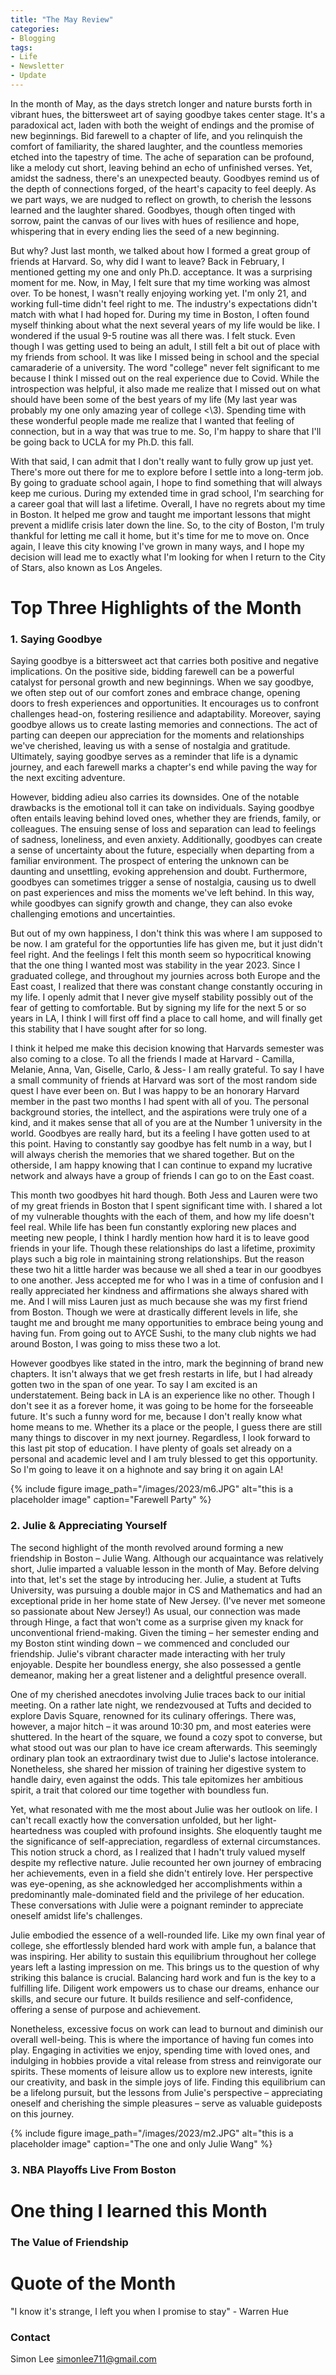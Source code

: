 ```yaml
---
title: "The May Review"
categories:
- Blogging
tags:
- Life
- Newsletter
- Update
---
```


In the month of May, as the days stretch longer and nature bursts forth in vibrant hues, the bittersweet art of saying goodbye takes center stage. It's a paradoxical act, laden with both the weight of endings and the promise of new beginnings. Bid farewell to a chapter of life, and you relinquish the comfort of familiarity, the shared laughter, and the countless memories etched into the tapestry of time. The ache of separation can be profound, like a melody cut short, leaving behind an echo of unfinished verses. Yet, amidst the sadness, there's an unexpected beauty. Goodbyes remind us of the depth of connections forged, of the heart's capacity to feel deeply. As we part ways, we are nudged to reflect on growth, to cherish the lessons learned and the laughter shared. Goodbyes, though often tinged with sorrow, paint the canvas of our lives with hues of resilience and hope, whispering that in every ending lies the seed of a new beginning.

But why? Just last month, we talked about how I formed a great group of friends at Harvard. So, why did I want to leave? Back in February, I mentioned getting my one and only Ph.D. acceptance. It was a surprising moment for me. Now, in May, I felt sure that my time working was almost over. To be honest, I wasn't really enjoying working yet. I'm only 21, and working full-time didn't feel right to me. The industry's expectations didn't match with what I had hoped for. During my time in Boston, I often found myself thinking about what the next several years of my life would be like. I wondered if the usual 9-5 routine was all there was. I felt stuck. Even though I was getting used to being an adult, I still felt a bit out of place with my friends from school. It was like I missed being in school and the special camaraderie of a university. The word "college" never felt significant to me because I think I missed out on the real experience due to Covid. While the introspection was helpful, it also made me realize that I missed out on what should have been some of the best years of my life (My last year was probably my one only amazing year of college <\3). Spending time with these wonderful people made me realize that I wanted that feeling of connection, but in a way that was true to me. So, I'm happy to share that I'll be going back to UCLA for my Ph.D. this fall.

With that said, I can admit that I don't really want to fully grow up just yet. There's more out there for me to explore before I settle into a long-term job. By going to graduate school again, I hope to find something that will always keep me curious. During my extended time in grad school, I'm searching for a career goal that will last a lifetime. Overall, I have no regrets about my time in Boston. It helped me grow and taught me important lessons that might prevent a midlife crisis later down the line. So, to the city of Boston, I'm truly thankful for letting me call it home, but it's time for me to move on. Once again, I leave this city knowing I've grown in many ways, and I hope my decision will lead me to exactly what I'm looking for when I return to the City of Stars, also known as Los Angeles.

# Top Three Highlights of the Month

### 1. Saying Goodbye

Saying goodbye is a bittersweet act that carries both positive and negative implications. On the positive side, bidding farewell can be a powerful catalyst for personal growth and new beginnings. When we say goodbye, we often step out of our comfort zones and embrace change, opening doors to fresh experiences and opportunities. It encourages us to confront challenges head-on, fostering resilience and adaptability. Moreover, saying goodbye allows us to create lasting memories and connections. The act of parting can deepen our appreciation for the moments and relationships we've cherished, leaving us with a sense of nostalgia and gratitude. Ultimately, saying goodbye serves as a reminder that life is a dynamic journey, and each farewell marks a chapter's end while paving the way for the next exciting adventure.

However, bidding adieu also carries its downsides. One of the notable drawbacks is the emotional toll it can take on individuals. Saying goodbye often entails leaving behind loved ones, whether they are friends, family, or colleagues. The ensuing sense of loss and separation can lead to feelings of sadness, loneliness, and even anxiety. Additionally, goodbyes can create a sense of uncertainty about the future, especially when departing from a familiar environment. The prospect of entering the unknown can be daunting and unsettling, evoking apprehension and doubt. Furthermore, goodbyes can sometimes trigger a sense of nostalgia, causing us to dwell on past experiences and miss the moments we've left behind. In this way, while goodbyes can signify growth and change, they can also evoke challenging emotions and uncertainties.

But out of my own happiness, I don't think this was where I am supposed to be now. I am grateful for the opportunties life has given me, but it just didn't feel right. And the feelings I felt this month seem so hypocritical knowing that the one thing I wanted most was stability in the year 2023. Since I graduated college, and throughout my journies across both Europe and the East coast, I realized that there was constant change constantly occuring in my life. I openly admit that I never give myself stability possibly out of the fear of getting to comfortable. But by signing my life for the next 5 or so years in LA, I think I will first off find a place to call home, and will finally get this stability that I have sought after for so long. 

I think it helped me make this decision knowing that Harvards semester was also coming to a close. To all the friends I made at Harvard - Camilla, Melanie, Anna, Van, Giselle, Carlo, & Jess- I am really grateful. To say I have a small community of friends at Harvard was sort of the most random side quest I have ever been on. But I was happy to be an honorary Harvard member in the past two months I had spent with all of you. The personal background stories, the intellect, and the aspirations were truly one of a kind, and it makes sense that all of you are at the Number 1 university in the world. Goodbyes are really hard, but its a feeling I have gotten used to at this point. Having to constantly say goodbye has felt numb in a way, but I will always cherish the memories that we shared together. But on the otherside, I am happy knowing that I can continue to expand my lucrative network and always have a group of friends I can go to on the East coast. 

This month two goodbyes hit hard though. Both Jess and Lauren were two of my great friends in Boston that I spent significant time with. I shared a lot of my vulnerable thoughts with the each of them, and how my life doesn't feel real. While life has been fun constantly exploring new places and meeting new people, I think I hardly mention how hard it is to leave good friends in your life. Though these relationships do last a lifetime, proximity plays such a big role in maintaining strong relationships. But the reason these two hit a little harder was because we all shed a tear in our goodbyes to one another. Jess accepted me for who I was in a time of confusion and I really appreciated her kindness and affirmations she always shared with me. And I will miss Lauren just as much because she was my first friend from Boston. Though we were at drastically different levels in life, she taught me and brought me many opportunities to embrace being young and having fun. From going out to AYCE Sushi, to the many club nights we had around Boston, I was going to miss these two a lot. 

However goodbyes like stated in the intro, mark the beginning of brand new chapters. It isn't always that we get fresh restarts in life, but I had already gotten two in the span of one year. To say I am excited is an understatement. Being back in LA is an experience like no other. Though I don't see it as a forever home, it was going to be home for the forseeable future. It's such a funny word for me, because I don't really know what home means to me. Whether its a place or the people, I guess there are still many things to discover in my next journey. Regardless, I look forward to this last pit stop of education. I have plenty of goals set already on a personal and academic level and I am truly blessed to get this opportunity. So I'm going to leave it on a highnote and say bring it on again LA! 

{% include figure image_path="/images/2023/m6.JPG" alt="this is a placeholder image" caption="Farewell Party" %}

### 2. Julie & Appreciating Yourself

The second highlight of the month revolved around forming a new friendship in Boston – Julie Wang. Although our acquaintance was relatively short, Julie imparted a valuable lesson in the month of May. Before delving into that, let's set the stage by introducing her. Julie, a student at Tufts University, was pursuing a double major in CS and Mathematics and had an exceptional pride in her home state of New Jersey. (I've never met someone so passionate about New Jersey!) As usual, our connection was made through Hinge, a fact that won't come as a surprise given my knack for unconventional friend-making. Given the timing – her semester ending and my Boston stint winding down – we commenced and concluded our friendship. Julie's vibrant character made interacting with her truly enjoyable. Despite her boundless energy, she also possessed a gentle demeanor, making her a great listener and a delightful presence overall.

One of my cherished anecdotes involving Julie traces back to our initial meeting. On a rather late night, we rendezvoused at Tufts and decided to explore Davis Square, renowned for its culinary offerings. There was, however, a major hitch – it was around 10:30 pm, and most eateries were shuttered. In the heart of the square, we found a cozy spot to converse, but what stood out was our plan to have ice cream afterwards. This seemingly ordinary plan took an extraordinary twist due to Julie's lactose intolerance. Nonetheless, she shared her mission of training her digestive system to handle dairy, even against the odds. This tale epitomizes her ambitious spirit, a trait that colored our time together with boundless fun.

Yet, what resonated with me the most about Julie was her outlook on life. I can't recall exactly how the conversation unfolded, but her light-heartedness was coupled with profound insights. She eloquently taught me the significance of self-appreciation, regardless of external circumstances. This notion struck a chord, as I realized that I hadn't truly valued myself despite my reflective nature. Julie recounted her own journey of embracing her achievements, even in a field she didn't entirely love. Her perspective was eye-opening, as she acknowledged her accomplishments within a predominantly male-dominated field and the privilege of her education. These conversations with Julie were a poignant reminder to appreciate oneself amidst life's challenges.

Julie embodied the essence of a well-rounded life. Like my own final year of college, she effortlessly blended hard work with ample fun, a balance that was inspiring. Her ability to sustain this equilibrium throughout her college years left a lasting impression on me. This brings us to the question of why striking this balance is crucial. Balancing hard work and fun is the key to a fulfilling life. Diligent work empowers us to chase our dreams, enhance our skills, and secure our future. It builds resilience and self-confidence, offering a sense of purpose and achievement.

Nonetheless, excessive focus on work can lead to burnout and diminish our overall well-being. This is where the importance of having fun comes into play. Engaging in activities we enjoy, spending time with loved ones, and indulging in hobbies provide a vital release from stress and reinvigorate our spirits. These moments of leisure allow us to explore new interests, ignite our creativity, and bask in the simple joys of life. Finding this equilibrium can be a lifelong pursuit, but the lessons from Julie's perspective – appreciating oneself and cherishing the simple pleasures – serve as valuable guideposts on this journey.

{% include figure image_path="/images/2023/m2.JPG" alt="this is a placeholder image" caption="The one and only Julie Wang" %}

### 3. NBA Playoffs Live From Boston


# One thing I learned this Month

### The Value of Friendship


# Quote of the Month

"I know it's strange, I left you when I promise to stay" - Warren Hue


### Contact

Simon Lee
simonlee711@gmail.com